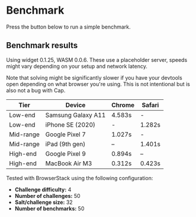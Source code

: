 # Benchmark

Press the button below to run a simple benchmark.

<Benchmark />

## Benchmark results

Using widget 0.1.25, WASM 0.0.6. These use a placeholder server, speeds might vary depending on your setup and network latency.

Note that solving might be significantly slower if you have your devtools open depending on what browser you're using. This is not intentional but is also not a bug with Cap.

| Tier      | Device             | Chrome | Safari |
| --------- | ------------------ | ------ | ------ |
| Low-end   | Samsung Galaxy A11 | 4.583s | -      |
| Low-end   | iPhone SE (2020)   | -      | 1.282s |
| Mid-range | Google Pixel 7     | 1.027s | -      |
| Mid-range | iPad (9th gen)     | –      | 1.401s |
| High-end  | Google Pixel 9     | 0.894s | –      |
| High-end  | MacBook Air M3     | 0.312s | 0.423s |

Tested with BrowserStack using the following configuration:

- **Challenge difficulty:** 4
- **Number of challenges:** 50
- **Salt/challenge size:** 32
- **Number of benchmarks:** 50
